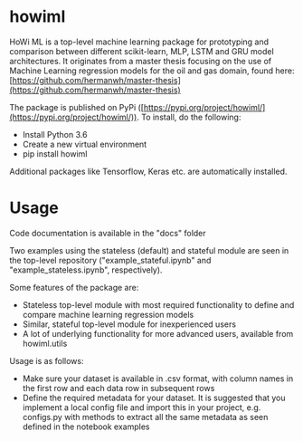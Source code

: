 # howiml
HoWi ML is a top-level machine learning package for prototyping and comparison between different scikit-learn, MLP, LSTM and GRU model architectures. It originates from a master thesis focusing on the use of Machine Learning regression models for the oil and gas domain, found here: [https://github.com/hermanwh/master-thesis](https://github.com/hermanwh/master-thesis)

The package is published on PyPi ([https://pypi.org/project/howiml/](https://pypi.org/project/howiml/)). To install, do the following:
- Install Python 3.6
- Create a new virtual environment
- pip install howiml

Additional packages like Tensorflow, Keras etc. are automatically installed.

# Usage
Code documentation is available in the "docs" folder

Two examples using the stateless (default) and stateful module are seen in the top-level repository ("example_stateful.ipynb" and "example_stateless.ipynb", respectively).

Some features of the package are:
- Stateless top-level module with most required functionality to define and compare machine learning regression models
- Similar, stateful top-level module for inexperienced users
- A lot of underlying functionality for more advanced users, available from howiml.utils

Usage is as follows:
- Make sure your dataset is available in .csv format, with column names in the first row and each data row in subsequent rows
- Define the required metadata for your dataset. It is suggested that you implement a local config file and import this in your project, e.g. configs.py with methods to extract all the same metadata as seen defined in the notebook examples
